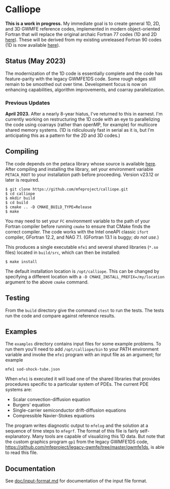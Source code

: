 # Calliope

**This is a work in progress.**  My immediate goal is to create general 1D, 2D,
and 3D GWMFE reference codes, implemented in modern object-oriented Fortran
that will replace the original archaic Fortran 77 codes (1D and 2D
[here](https://github.com/mfeproject/legacy-gwmfe)). These will be derived
from my existing unreleased Fortran 90 codes (1D is now available
[here](https://github.com/mfeproject/mfe1)).

## Status (May 2023)
The modernization of the 1D code is essentially complete and the code has
feature-parity with the legacy GWMFE1DS code. Some rough edges still remain
to be smoothed out over time. Development focus is now on enhancing
capabilities, algorithm improvements, and coarray parallelization.

### Previous Updates
**April 2023.**
After a nearly 8-year hiatus, I've returned to this in earnest. I'm currently
working on restructuring the 1D code with an eye to parallelizing the code
using coarrays (rather than openMP, for example) for multicore shared memory
systems. (1D is ridiculously fast in serial as it is, but I'm anticipating
this as a pattern for the 2D and 3D codes.)

## Compiling
The code depends on the petaca library whose source is available
 [here](https://github.com/nncarlson/petaca). After compiling and installing the
 library, set your environment variable `PETACA_ROOT` to your installation
 path before proceeding. Version v23.12 or later is required.

```shell
$ git clone https://github.com/mfeproject/calliope.git
$ cd calliope
$ mkdir build
$ cd build
$ cmake .. -D CMAKE_BUILD_TYPE=Release
$ make
```

You may need to set your `FC` environment variable to the path of your Fortran
compiler before running `cmake` to ensure that CMake finds the correct compiler.
The code works with the Intel oneAPI classic `ifort` compiler, GFortran 12.2,
and NAG 7.1. (GFortran 13.1 is buggy; *do not use.*)

This produces a single executable `mfe1` and several shared libraries (`*.so`
files) located in `build/src`, which can then be installed:

```shell
$ make install
```
The default installation location is `/opt/calliope`. This can be changed by
specifying a different location with a `-D CMAKE_INSTALL_PREFIX=/my/location`
argument to the above `cmake` command.

## Testing
From the `build` directory give the command `ctest` to run the tests. The tests
run the code and compare against reference results.

## Examples
The `examples` directory contains input files for some example problems. To
run them you'll need to add `/opt/calliope/bin` to your PATH environment
variable and invoke the `mfe1` program with an input file as an argument;
for example
```shell
mfe1 sod-shock-tube.json
```
When `mfe1` is executed it will load one of the shared libraries that provides
procedures specific to a particular system of PDEs. The current PDE systems are:

* Scalar convection-diffusion equation
* Burgers' equation
* Single-carrier semiconductor drift-diffusion equations
* Compressible Navier-Stokes equations

The program writes diagnostic output to `mfelog` and the solution at a sequence
of time steps to `mfegrf`. The format of this file is fairly self-explanatory.
Many tools are capable of visualizing this 1D data. But note that the custom
graphics program `gp1` from the legacy GWMFE1DS code,
https://github.com/mfeproject/legacy-gwmfe/tree/master/gwmfe1ds,
is able to read this file.

## Documentation
See [doc/input-format.md](doc/input-format.md) for documentation of the input
file format.
